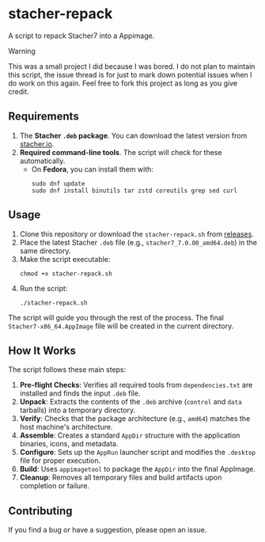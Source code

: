 # stacher-repack
A script to repack Stacher7 into a Appimage.

> [!WARNING]  
> This was a small project I did because I was bored. I do not plan to maintain this script, the issue thread is for just to mark down potential issues when I do work on this again. 
> Feel free to fork this project as long as you give credit.

## Requirements

1.  The **Stacher `.deb` package**. You can download the latest version from [stacher.io](https://stacher.io/).
2.  **Required command-line tools**. The script will check for these automatically.
    -   On **Fedora**, you can install them with:
        ```shell
        sudo dnf update
        sudo dnf install binutils tar zstd coreutils grep sed curl
        ```

## Usage

1.  Clone this repository or download the `stacher-repack.sh` from [releases](https://github.com/pcbcat/stacher-repack/releases/latest).
2.  Place the latest Stacher `.deb` file (e.g., `stacher7_7.0.00_amd64.deb`) in the same directory.
3.  Make the script executable:
    ```shell
    chmod +x stacher-repack.sh
    ```
4.  Run the script:
    ```shell
    ./stacher-repack.sh
    ```
The script will guide you through the rest of the process. The final `Stacher7-x86_64.AppImage` file will be created in the current directory.

## How It Works

The script follows these main steps:

1.  **Pre-flight Checks**: Verifies all required tools from `dependencies.txt` are installed and finds the input `.deb` file.
2.  **Unpack**: Extracts the contents of the `.deb` archive (`control` and `data` tarballs) into a temporary directory.
3.  **Verify**: Checks that the package architecture (e.g., `amd64`) matches the host machine's architecture.
4.  **Assemble**: Creates a standard `AppDir` structure with the application binaries, icons, and metadata.
5.  **Configure**: Sets up the `AppRun` launcher script and modifies the `.desktop` file for proper execution.
6.  **Build**: Uses `appimagetool` to package the `AppDir` into the final AppImage.
7.  **Cleanup**: Removes all temporary files and build artifacts upon completion or failure.

## Contributing

If you find a bug or have a suggestion, please open an issue.
